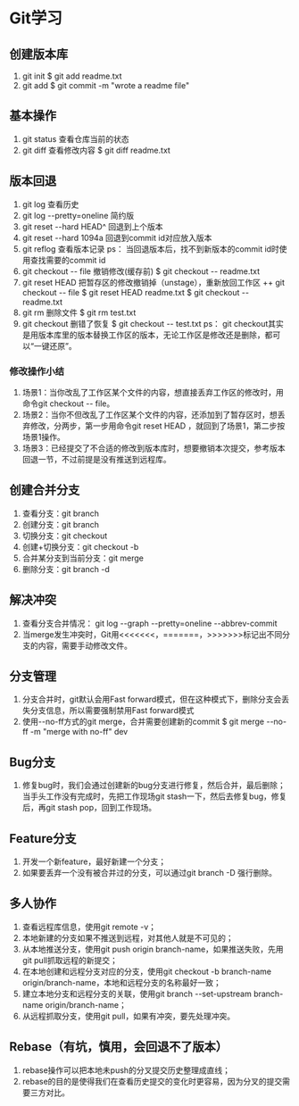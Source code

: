 # Git学习
## 创建版本库
1. git init
$ git add readme.txt
2. git add
$ git commit -m "wrote a readme file"
## 基本操作
1. git status 查看仓库当前的状态
2. git diff 查看修改内容
$ git diff readme.txt
## 版本回退
1. git log 查看历史
2. git log --pretty=oneline 简约版
3. git reset --hard HEAD^ 回退到上个版本
4. git reset --hard 1094a 回退到commit id对应放入版本
5. git reflog 查看版本记录
ps： 当回退版本后，找不到新版本的commit id时使用查找需要的commit id
6. git checkout -- file  撤销修改(缓存前)
$ git checkout -- readme.txt
7. git reset HEAD <file>  把暂存区的修改撤销掉（unstage），重新放回工作区
++ git checkout -- file
$ git reset HEAD readme.txt
$ git checkout -- readme.txt
8. git rm 删除文件
$ git rm test.txt
9. git checkout 删错了恢复
$ git checkout -- test.txt
ps： git checkout其实是用版本库里的版本替换工作区的版本，无论工作区是修改还是删除，都可以“一键还原”。
### 修改操作小结
1. 场景1：当你改乱了工作区某个文件的内容，想直接丢弃工作区的修改时，用命令git checkout -- file。
2. 场景2：当你不但改乱了工作区某个文件的内容，还添加到了暂存区时，想丢弃修改，分两步，第一步用命令git reset HEAD <file>，就回到了场景1，第二步按场景1操作。
3. 场景3：已经提交了不合适的修改到版本库时，想要撤销本次提交，参考版本回退一节，不过前提是没有推送到远程库。
## 创建合并分支
1. 查看分支：git branch
2. 创建分支：git branch <name>
3. 切换分支：git checkout <name>
4. 创建+切换分支：git checkout -b <name>
5. 合并某分支到当前分支：git merge <name>
6. 删除分支：git branch -d <name>
## 解决冲突
1. 查看分支合并情况： git log --graph --pretty=oneline --abbrev-commit
2. 当merge发生冲突时，Git用<<<<<<<，=======，>>>>>>>标记出不同分支的内容，需要手动修改文件。
## 分支管理
1. 分支合并时，git默认会用Fast forward模式，但在这种模式下，删除分支会丢失分支信息，所以需要强制禁用Fast forward模式
2. 使用--no-ff方式的git merge，合并需要创建新的commit
$ git merge --no-ff -m "merge with no-ff" dev
## Bug分支
1. 修复bug时，我们会通过创建新的bug分支进行修复，然后合并，最后删除；
当手头工作没有完成时，先把工作现场git stash一下，然后去修复bug，修复后，再git stash pop，回到工作现场。
##  Feature分支
1. 开发一个新feature，最好新建一个分支；
2. 如果要丢弃一个没有被合并过的分支，可以通过git branch -D <name>强行删除。
## 多人协作
1. 查看远程库信息，使用git remote -v；
2. 本地新建的分支如果不推送到远程，对其他人就是不可见的；
3. 从本地推送分支，使用git push origin branch-name，如果推送失败，先用git pull抓取远程的新提交；
4. 在本地创建和远程分支对应的分支，使用git checkout -b branch-name origin/branch-name，本地和远程分支的名称最好一致；
5. 建立本地分支和远程分支的关联，使用git branch --set-upstream branch-name origin/branch-name；
6. 从远程抓取分支，使用git pull，如果有冲突，要先处理冲突。
## Rebase（有坑，慎用，会回退不了版本）
1. rebase操作可以把本地未push的分叉提交历史整理成直线；
2. rebase的目的是使得我们在查看历史提交的变化时更容易，因为分叉的提交需要三方对比。


